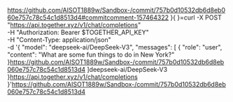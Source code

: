 https://github.com/AISOT1889w/Sandbox-/commit/757b0d10532db6d8eb060e757c78c54c1d8513d4#commitcomment-157464322
}{
}=curl -X POST "https://api.together.xyz/v1/chat/completions" \
  -H "Authorization: Bearer $TOGETHER_API_KEY" \
  -H "Content-Type: application/json" \
  -d '{
    "model": "deepseek-ai/DeepSeek-V3",
    "messages": [
      {
        "role": "user",
        "content": "What are some fun things to do in New York?"
      }https://github.com/AISOT1889w/Sandbox-/commit/757b0d10532db6d8eb060e757c78c54c1d8513d4
    ]deepseek-ai/DeepSeek-V3
  }https://api.together.xyz/v1/chat/completions
  }'https://github.com/AISOT1889w/Sandbox-/commit/757b0d10532db6d8eb060e757c78c54c1d8513d4
